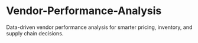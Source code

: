 # Vendor-Performance-Analysis
Data-driven vendor performance analysis for smarter pricing, inventory, and supply chain decisions.
